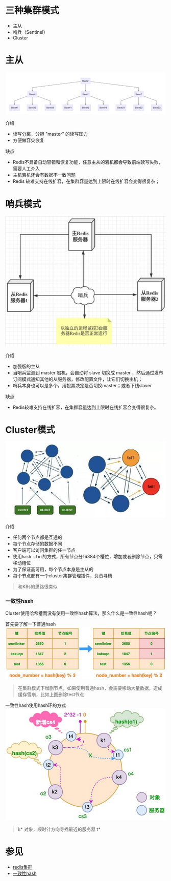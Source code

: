 # 三种集群模式
- 主从
- 哨兵（Sentinel）
- Cluster

# 主从
![](../../images/db/redis_master_slave.png)

介绍
- 读写分离，分担 "master" 的读写压力
- 方便做容灾恢复

缺点
- Redis不具备自动容错和恢复功能，任意主从的宕机都会导致前端读写失败，需要人工介入
- 主机宕机还会有数据不一致问题
- Redis 较难支持在线扩容，在集群容量达到上限时在线扩容会变得很复杂；

# 哨兵模式
![](../../images/db/redis_sentinel.png)

介绍
- 加强版的主从
- 当哨兵监测到 master 宕机，会自动将 slave 切换成 master ，然后通过发布订阅模式通知其他的从服务器，修改配置文件，让它们切换主机；
- 哨兵本身也可以是多个，用投票决定是否切换master；或者下线slaver

缺点
- Redis较难支持在线扩容，在集群容量达到上限时在线扩容会变得很复杂。

# Cluster模式
![](../../images/db/redis_cluster.png)

介绍
- 任何两个节点都是互通的
- 每个节点存储的数据不同
- 客户端可以访问集群的任一节点
- 使用`hash slot`的方式，所有节点分16384个槽位，增加或者删除节点，只需移动槽位
- 为了保证高可用，每个节点本身是主从的
- 每个节点都有一个cluster集群管理插件，负责寻槽
> 和K8s的思路很类似

### 一致性hash
Cluster使用哈希槽而没有使用一致性hash算法，那么什么是一致性hash呢？

首先要了解一下普通hash
![](../../images/db/redis_hash.jpeg)
> 在集群模式下增删节点，如果使用普通hash，会需要移动大量数据，造成缓存雪崩，比如上图删除test节点

一致性hash使用hash环的方式
![](../../images/db/redis_hash_circle.jpeg)
> k* 对象，顺时针方向寻找最近的服务器 t*

# 参见
- [redis集群](https://segmentfault.com/a/1190000022808576)
- [一致性hash](https://segmentfault.com/a/1190000021199728)